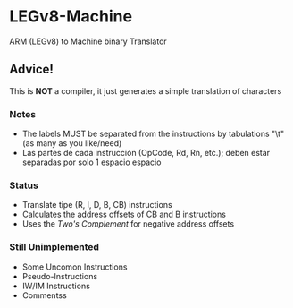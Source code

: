 # LEGv8-Machine
 ARM (LEGv8) to Machine binary Translator

## Advice!
 This is **NOT** a compiler, it just generates a simple translation of characters

### Notes

* The labels MUST be separated from the instructions by tabulations "\t" (as many as you like/need)
* Las partes de cada instrucción (OpCode, Rd, Rn, etc.); deben estar separadas por solo 1 espacio espacio

### Status
* Translate tipe (R, I, D, B, CB) instructions
* Calculates the address offsets of CB and B instructions
* Uses the *Two's Complement* for negative address offsets

### Still Unimplemented
* Some Uncomon Instructions
* Pseudo-Instructions
* IW/IM Instructions
* Commentss
